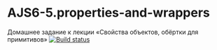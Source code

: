 # AJS6-5.properties-and-wrappers
Домашнее задание к лекции «Свойства объектов, обёртки для примитивов»
[![Build status](https://ci.appveyor.com/api/projects/status/m0tyx9itfdot0rfs?svg=true)](https://ci.appveyor.com/project/VitaliiBo/ajs6-5-properties-and-wrappers)
